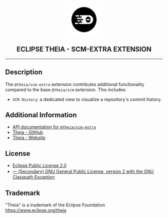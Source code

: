 <div align='center'>

<br />

<img src='https://raw.githubusercontent.com/eclipse-theia/theia/master/logo/theia.svg?sanitize=true' alt='theia-ext-logo' width='100px' />

<h2>ECLIPSE THEIA - SCM-EXTRA EXTENSION</h2>

<hr />

</div>

## Description

The `@theia/scm-extra` extension contributes additional functionality compared to the base `@theia/scm` extension.
This includes:
- `SCM History`: a dedicated view to visualize a repository's commit history.

## Additional Information

- [API documentation for `@theia/scm-extra`](https://eclipse-theia.github.io/theia/docs/next/modules/scm_extra.html)
- [Theia - GitHub](https://github.com/eclipse-theia/theia)
- [Theia - Website](https://theia-ide.org/)

## License

- [Eclipse Public License 2.0](http://www.eclipse.org/legal/epl-2.0/)
- [一 (Secondary) GNU General Public License, version 2 with the GNU Classpath Exception](https://projects.eclipse.org/license/secondary-gpl-2.0-cp)

## Trademark
"Theia" is a trademark of the Eclipse Foundation
https://www.eclipse.org/theia
